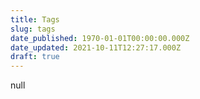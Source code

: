 ```yaml
---
title: Tags
slug: tags
date_published: 1970-01-01T00:00:00.000Z
date_updated: 2021-10-11T12:27:17.000Z
draft: true
---
```


null
